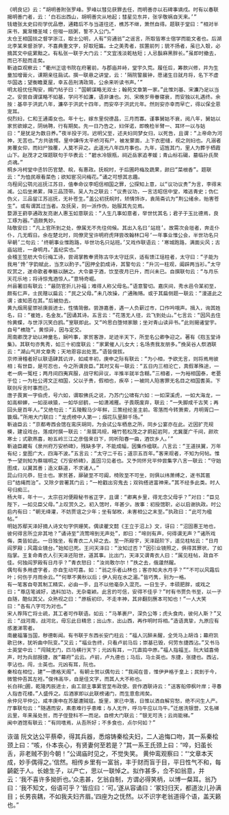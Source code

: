 <!-- { "loadSidebar": true } -->
	《明良记》云：“胡明善附张罗峰。罗峰以彗见获罪去任，而明善亦以石碑事谪戍。时有以春联揭明善门者，云：‘白石出西山，胡明善灾从地起；彗星见东井，张孚敬祸自天来。’”
	钱塘张太史曰衔学优品懋，通籍后不与当道往还，樵苏不继，萧然自得。题联于堂曰：“相对半床书，冀渐臻圣域；但啜一瓯粥，誓不入公门。”
	太仓王相国掞之督学浙江，取士公明，人有“穷通翁”之谣言，所取皆寒士宿学而能文者也。后湖北李某来督浙学，不喜典重文字，好取短篇。士之美秀者，拔置前列；貌不扬者，虽已入彀，必摘其文中疵累黜之。有私张一联于大门云：“文宜浅淡乾枯短；人忌鬍麻黑胖长。”虽即时撤去，而已不胫而走矣。
	靳迪臣观察云：“衢州正谊书院在府署前，与郡庙并峙，堂宇久荒。履任后，筹款兴修，并为生童加增膏火，课期亲往扃试。撰一联悬之讲堂，云：‘隔院警晨钟，愿诸生日就月将，名下不虚华国选；望衡瞻夏屋，幸五邑刑清政简，公余来听读书声。’”
	明太祖优任陶安，赐门帖子曰：“国朝谋略无双士；翰苑文章第一家。”此惟刘基、宋濂乃足以当之。安尝自谓谋略不如基，学问不如濂，语非谦也。刘、宋晚岁帝眷寝衰，而安独以礼遇终。余按：基卒于洪武八年，濂卒于洪武十四年，而安卒于洪武元年。然则安亦幸而早亡，得以保全恩宠耳。
	倪烈妇，仁和王通甫女也。年十七，嫁东里倪德昌，三月而寡。谨事舅姑不衰，阅八年，舅姑以家贫欲嫁之，阴纳聘，行有期矣。先一日乃告之，妇佯诺，即晚检半臂一、耳环一以与姑曰：“是犹足为数日养。”夜半投于河。迟明父至，述夫妇同梦女归，以死告，且谓：“上帝命为河神，无苦也。”方共骇愕。里中譁传太平桥河有尸，被发蒙面，上下衣密缝，视之则妇也。凡溺者男覆女仰，而妇尸独覆，人莫不异之。此道光八年四月事也。九年，诏旌其门，里人为葬于栖霞山下。赵茂才之琛题联句于华表云：“碧水冷银瓶，祠近岳家追孝媛；青山标石碣，墓临孙氏聚贞魂。”
	桐乡冯柯堂中丞钤历官楚、皖，有惠政。抚皖时，于后圃莳梅及蔬果，颜曰“菜根香”。题联云：“为恤民艰看菜色；欲知宦况问梅花。”诵之可想其志趣。
	乌程闵公鹗元巡抚江苏日，值奉命议李昭信相国之罪，公探知上意，以“议功议贵”为言，李得末减。公后坐弟累，降三品顶带。吴人为之联云：“议贵议功，一言活昭信中堂，难逃青史；伪仁伪义，三品留江苏巡抚，无补苍生。”盖公初抚皖时，矫情饰诈，袁简斋讥为“荆公绪余，贻害苍生”。或有谓其过当者。及抚吴，则一派作伪，始服其先见焉。
	婺源王葑亭通政友亮谢人惠玉如意联云：“人生几事如意者，举世忧其名；君子于玉比德焉，良工琢为器。”语颇隽妙。
	陆敬安曰：“凡上官所到之处，僚属无不先往伺候。其出入名曰‘站班’。故需次会垣者，奔走仆仆，几无暇日。余在楚北时，同僚灵宝许明府虎拜尝改翰林口号‘一年事业惟公会，半世功名只早朝’二句云：‘终朝事业惟跑路，毕世功名只站班。’又戏作联语云：‘寒城跑路，满面尖风；古庙站班，一身明月。’盖纪实也。”
	会稽王笠舫大令衍梅工诗，尝谒掌教奉贤陈古华太守廷庆，适有馈江瑶柱者，太守曰：“子能为我用‘馋’字韵赋此，当烹以酌子。”因押全韵成诗，其警句云：“升沉一柱观，阖辟两当衫。”太守叹赏之，遂命歌者奉觞以酬之。大令豪于酒，饮至夜月已升，而兴未已。自撰联句云：“与月乐天花乐地；将诗惊鬼酒惊人。”意特奇崛。
	州县署旧有联云：“最防官折儿孙福；难得人称父母名。”语意警切。嘉庆间，秀水邑令某初至，颇有仁声，士民赠以扁云：“民之父母。”未几改操，广通贿赂。或于其扁侧题一联云：“漫道此之谓；谁知恶在其。”后被劾去。
	黄九烟周星崇祯庚辰进士，性情简傲。尝游嘉善，遇一人负薪过市，口作吟哦声。揖入，询其姓名，曰：“崔姓，名金友。”因诵其诗。五言云：“花落无人径，云飞到处山。”七言云：“因风去住怜黄蝶，与世浮沉笑白鸥。”室联即此。又“吟思白堕倾家酿；坐对青山读异书。”此则揭诸堂宇。自号“樵隐”。黄惊异，因与定交。
	周南卿茂才幼以神童名，娴吟事，家贫客游，足迹半天下，所至名公卿争迎之。著有《抱玉堂诗集》。其联句亦隽秀，如三十初度联云：“家累催人儿女大；名场责我友朋多。”挽吴谷人祭酒联云：“湖山气并文章秀；天地恩容出处宽。”语皆俊拔。
	京师滑稽者好以联语肆其讥评，如咸丰初，庚申之际有联云：“为小相，予欲无言，则将焉用彼相；有世臣，是可忍也，今之所谓良臣。”其时又有一联云：“五日内三相沦亡，真假革殊途，一老一病一冤枉；两月间四夷宾服，战守和异议，半推半就半含糊。”三相者，一为裕相国泰，老甍于位；一为杜公谔文正相国，父以子贵，假相也，疾卒；一被同人陷害罪无名目之相国耆英。下联则斥言时事而已。
	唐子畏寅一字伯虎，号六如，谓取佛氏之说，乃苏门公啸有六如：一如深溪虎，一如大海龙，一如高柳蝉，一如巫峡猿，一如华邱鹤，一如潇湘雁。子畏既废弃，联云：“一失脚成千古笑；再回头是百年人。”又绝句云：“五陵鞍马少年鲜，三策经纶圣主前。零落而今转萧索，月明胥口一簑烟。”所用大门联曰：“龙虎榜中人第一；烟花队里醉千场。”
	靳迪臣云：“京都粤西会馆在鸾庆胡同，为会试公车栖息之所，同乡公宴亦在此。近因扩充规模，建设戏台。落成时撰一联云：‘渐展鸿规，睹竹苞松茂之才蔚起岩阿，尤冀厦广千间，颜欢寒士；式歌燕喜，盼五岭三江之彦偕来日下，同听阳春一曲，酒饮乡人。’”
	靳迪臣藏有《泉州府万安桥碑》，残缺多字，不能成幅，因集作楹联。八言云：“王道扶翼，万年有纪；皇图广大，四海不波。”五言云：“太守二千石；道宗五百年。”客来观者，不知为何帖。惟予一望则知为蔡端明之《万安桥碑》，盖固习见者也。又予同怀兄平仲尝集字八言一联云：“守始图成，以翼其善；造义繇道，不求诸人。”
	昆山归元恭，狂士也。家贫甚，扉破至不可阖，椅败至不可坐，则俱以纬萧缚之，遂书其匾曰“结绳而治”。又除夕尝署其门云；“一枪戳出穷鬼去；双钩搭进富神来。”其不经多此类。时人号归痴三。
	杨大年，年十一，太宗召对便殿秘书省正字，且谓：“卿离乡里，得无念父母乎？”对曰：“臣见陛下，一如见臣父母。”上叹赏久之。初入馆时，年甚少。故事：初授馆职，必以启谢执政。时公启内有曰：“朝无绛灌，不妨贾谊之少年；坐有邹枚，未害相公之末至。”执政曰：“此可为楹帖。”
	明姑苏鄢天泽好摘人诗文句字供姗笑。偶读瞿文懿《王立于沼上》文，讶曰：“沼固惠王地也，彼何得言所立非其地？”诵诗至“流莺啼到无声处”，即曰：“啼则有声，何得谓无声？”诸所戏侮，类皆如此。一日独坐，有青衣二人捽之去。至一所殿宇，天泽跽阶下，遥见柱帖云：“日月阎罗殿；风霜业镜台。”始知已死。王问天泽曰：“汝知过否？”因引业镜照之，俱得其罪状，了如指掌。王复命青衣人引天泽还阳世，道其事。比出门，天泽又谓青衣人曰：“属见柱帖，政自不佳。何独阎罗殿有日月乎？”青衣怒曰：“汝尚敢尔尔！”抶之去，俄蘧然醒。
	偶句有多用虚字者，亦自生动可喜。如：“翁之乐者山林也；客亦知夫水月乎？”“不可以风霜后叶；何伤于月雨余云。”“何草不黄秋以后；伊人宛在水之湄。”皆巧隽，别为一格。
	有一笔客自夸其制工精实，必由一手，且不以他毫杂入混充。一日生子，丰硕肥胖，或戏之曰；“尊店笔诚好，选料加功，无杂毫颖。此言的可信，安得不佳乎？”时有书贾负书至，以一子自随，酷似其父。众熟视之曰：“原板初印，不走丰神，其非翻刻赝本可知也！”一人大笑曰：“各有八字可为对也。”
	宋人荐阵亡将士疏，其工者可作联语。如云：“马革裹尸，深负公等；虎头食肉，彼何人斯？”又云：“战河南，战河北，毋忘此日精忠；出山东，出山西，再作明时将相。”造语真挚，九原应有感激涕零者。
	南畿福藩当国，秽德彰闻。有书联于东西长安门柱云：“福人沉醉未醒，全凭马上胡诌；幕府凯歌已休，犹听曲中阮变。”又云；“福业告终，只看卢前马后；崇基已毁，何劳东捷西沾。”又书马士英堂中云：“闯贼无门，匹马横行天下；元凶有耳，一兀直捣中原。”福人指福王。阮大钺喜倚声，时为兵部报捷，故“幕府”云云。卢前，卢九德也；马后，马士英也。东捷，张捷也。西沾，李沾也。闯，士英也。元凶有耳，阮也。
	秦桧在相位，建“一德格天阁”。有朝士贺以偶句云：“我闻在昔，惟伊尹格于皇上；民到于今，微管仲吾其左袵。”俊伟高华，自是佳文字，而其人大不称也。
	长白祥□圃，乾隆丙辰进士，由工部主事累官至布政使。尝作酒联诗云：“送客船停枫叶岸；寻春人指杏花楼。”人盛传之。后酒家即以此联榜诸门，而生意愈闹矣。
	余仲兄平仲公，咸丰庚申在苏屡遭贼寇。旋里，家已中落，日惟以洒自解穷愁，绝不问生人产。厅事联句云：“随遇而安，素患难行乎患难；与人无忤，呼马牛应以马牛。”迁居洗银营，又名梯云里，年来虽处贫，而子侄登科不一而足。自榜大门联云：“银无可洗；云尚能梯。”
	闽中酒馆有联云：“有同嗜焉，从吾所好；不多食也，点尔何如？”
诙谐
	阮文达公平蔡牵，得其兵器，悉熔铸秦桧夫妇，二人追悔口吻，其一系秦桧颈上曰：“咳，仆本丧心，有贤妻何至若是？”其一系王氏颈上曰：“啐，妇虽长舌，非老贼不到今朝！”公谒庙时见之，不觉失笑。
	黄仲鸾观察曰：“‘文章本天成，妙手偶得之。’信然。相传乡里有一富翁，丰于财而盲于目，平日性气不和，每齮齕于人。长媳生子，以产亡，思以一联悼之。拟作甚多，佥不如翁意，并云：‘我不喜许多拗折也。’众恚甚，乞翁自制，方谓必得笑柄，以博一粲耳。翁乃曰：‘我不知文，俗语可乎？’皆应曰：‘可。’遂从容诵曰：‘冢妇归天，都道汝儿孙满目；长男丧耦，不如我夫妇齐眉。’四座为之怃然。以不识字老翁道得个语，盖天籁也。”
